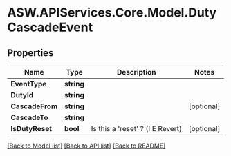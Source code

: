 
# ASW.APIServices.Core.Model.DutyCascadeEvent

## Properties

Name | Type | Description | Notes
------------ | ------------- | ------------- | -------------
**EventType** | **string** |  | 
**DutyId** | **string** |  | 
**CascadeFrom** | **string** |  | [optional] 
**CascadeTo** | **string** |  | 
**IsDutyReset** | **bool** | Is this a &#39;reset&#39; ? (I.E Revert) | [optional] 

[[Back to Model list]](../README.md#documentation-for-models)
[[Back to API list]](../README.md#documentation-for-api-endpoints)
[[Back to README]](../README.md)

